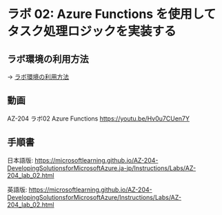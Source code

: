 # ラボ 02: Azure Functions を使用してタスク処理ロジックを実装する


## ラボ環境の利用方法

→ [ラボ環境の利用方法](lab00.md)

## 動画

AZ-204 ラボ02 Azure Functions
https://youtu.be/Hv0u7CUen7Y

## 手順書

日本語版:
https://microsoftlearning.github.io/AZ-204-DevelopingSolutionsforMicrosoftAzure.ja-jp/Instructions/Labs/AZ-204_lab_02.html

英語版:
https://microsoftlearning.github.io/AZ-204-DevelopingSolutionsforMicrosoftAzure/Instructions/Labs/AZ-204_lab_02.html
